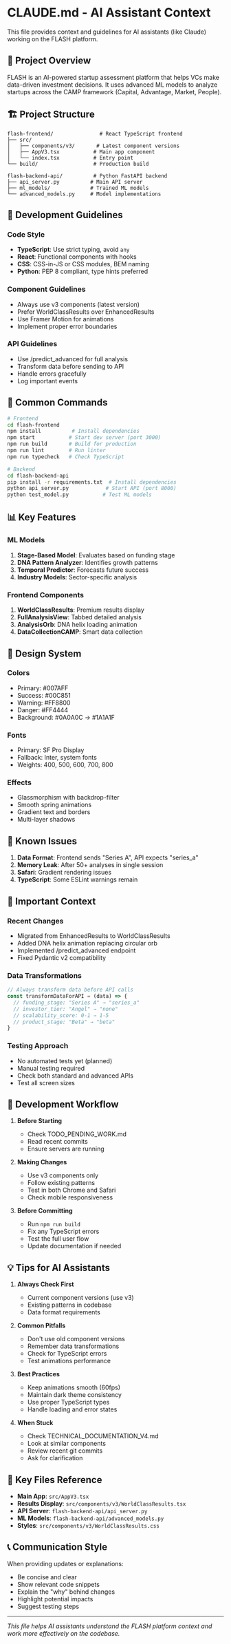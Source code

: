# CLAUDE.md - AI Assistant Context

This file provides context and guidelines for AI assistants (like Claude) working on the FLASH platform.

## 🎯 Project Overview

FLASH is an AI-powered startup assessment platform that helps VCs make data-driven investment decisions. It uses advanced ML models to analyze startups across the CAMP framework (Capital, Advantage, Market, People).

## 🏗️ Project Structure

```
flash-frontend/               # React TypeScript frontend
├── src/
│   ├── components/v3/       # Latest component versions
│   ├── AppV3.tsx           # Main app component
│   └── index.tsx           # Entry point
└── build/                  # Production build

flash-backend-api/          # Python FastAPI backend
├── api_server.py          # Main API server
├── ml_models/             # Trained ML models
└── advanced_models.py     # Model implementations
```

## 🔧 Development Guidelines

### Code Style
- **TypeScript**: Use strict typing, avoid `any`
- **React**: Functional components with hooks
- **CSS**: CSS-in-JS or CSS modules, BEM naming
- **Python**: PEP 8 compliant, type hints preferred

### Component Guidelines
- Always use v3 components (latest version)
- Prefer WorldClassResults over EnhancedResults
- Use Framer Motion for animations
- Implement proper error boundaries

### API Guidelines
- Use /predict_advanced for full analysis
- Transform data before sending to API
- Handle errors gracefully
- Log important events

## 🚀 Common Commands

```bash
# Frontend
cd flash-frontend
npm install          # Install dependencies
npm start           # Start dev server (port 3000)
npm run build       # Build for production
npm run lint        # Run linter
npm run typecheck   # Check TypeScript

# Backend
cd flash-backend-api
pip install -r requirements.txt  # Install dependencies
python api_server.py            # Start API (port 8000)
python test_model.py           # Test ML models
```

## 📊 Key Features

### ML Models
1. **Stage-Based Model**: Evaluates based on funding stage
2. **DNA Pattern Analyzer**: Identifies growth patterns
3. **Temporal Predictor**: Forecasts future success
4. **Industry Models**: Sector-specific analysis

### Frontend Components
1. **WorldClassResults**: Premium results display
2. **FullAnalysisView**: Tabbed detailed analysis
3. **AnalysisOrb**: DNA helix loading animation
4. **DataCollectionCAMP**: Smart data collection

## 🎨 Design System

### Colors
- Primary: #007AFF
- Success: #00C851
- Warning: #FF8800
- Danger: #FF4444
- Background: #0A0A0C → #1A1A1F

### Fonts
- Primary: SF Pro Display
- Fallback: Inter, system fonts
- Weights: 400, 500, 600, 700, 800

### Effects
- Glassmorphism with backdrop-filter
- Smooth spring animations
- Gradient text and borders
- Multi-layer shadows

## 🐛 Known Issues

1. **Data Format**: Frontend sends "Series A", API expects "series_a"
2. **Memory Leak**: After 50+ analyses in single session
3. **Safari**: Gradient rendering issues
4. **TypeScript**: Some ESLint warnings remain

## 📝 Important Context

### Recent Changes
- Migrated from EnhancedResults to WorldClassResults
- Added DNA helix animation replacing circular orb
- Implemented /predict_advanced endpoint
- Fixed Pydantic v2 compatibility

### Data Transformations
```typescript
// Always transform data before API calls
const transformDataForAPI = (data) => {
  // funding_stage: "Series A" → "series_a"
  // investor_tier: "Angel" → "none"
  // scalability_score: 0-1 → 1-5
  // product_stage: "Beta" → "beta"
}
```

### Testing Approach
- No automated tests yet (planned)
- Manual testing required
- Check both standard and advanced APIs
- Test all screen sizes

## 🚦 Development Workflow

1. **Before Starting**
   - Check TODO_PENDING_WORK.md
   - Read recent commits
   - Ensure servers are running

2. **Making Changes**
   - Use v3 components only
   - Follow existing patterns
   - Test in both Chrome and Safari
   - Check mobile responsiveness

3. **Before Committing**
   - Run `npm run build`
   - Fix any TypeScript errors
   - Test the full user flow
   - Update documentation if needed

## 💡 Tips for AI Assistants

1. **Always Check First**
   - Current component versions (use v3)
   - Existing patterns in codebase
   - Data format requirements

2. **Common Pitfalls**
   - Don't use old component versions
   - Remember data transformations
   - Check for TypeScript errors
   - Test animations performance

3. **Best Practices**
   - Keep animations smooth (60fps)
   - Maintain dark theme consistency
   - Use proper TypeScript types
   - Handle loading and error states

4. **When Stuck**
   - Check TECHNICAL_DOCUMENTATION_V4.md
   - Look at similar components
   - Review recent git commits
   - Ask for clarification

## 🔗 Key Files Reference

- **Main App**: `src/AppV3.tsx`
- **Results Display**: `src/components/v3/WorldClassResults.tsx`
- **API Server**: `flash-backend-api/api_server.py`
- **ML Models**: `flash-backend-api/advanced_models.py`
- **Styles**: `src/components/v3/WorldClassResults.css`

## 📞 Communication Style

When providing updates or explanations:
- Be concise and clear
- Show relevant code snippets
- Explain the "why" behind changes
- Highlight potential impacts
- Suggest testing steps

---

*This file helps AI assistants understand the FLASH platform context and work more effectively on the codebase.*